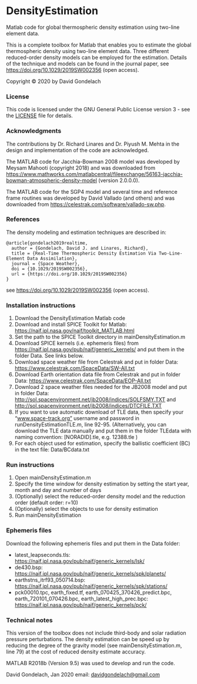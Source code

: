 # DensityEstimation
Matlab code for global thermospheric density estimation using two-line element data.

This is a complete toolbox for Matlab that enables you to estimate the global thermospheric density using two-line element data. Three different reduced-order density models can be employed for the estimation. Details of the technique and models can be found in the journal paper, see https://doi.org/10.1029/2019SW002356 (open access).


Copyright © 2020 by David Gondelach


### License
This code is licensed under the GNU General Public License version 3 - see the [LICENSE](LICENSE) file for details.


### Acknowledgments
The contributions by Dr. Richard Linares and Dr. Piyush M. Mehta in the design and implementation of the code are acknowledged.

The MATLAB code for Jacchia-Bowman 2008 model was developed by Meysam Mahooti (copyright 2018) and was downloaded from https://www.mathworks.com/matlabcentral/fileexchange/56163-jacchia-bowman-atmospheric-density-model (version 2.0.0.0).

The MATLAB code for the SGP4 model and several time and reference frame routines was developed by David Vallado (and others) and was downloaded from https://celestrak.com/software/vallado-sw.php.


### References
The density modeling and estimation techniques are described in:
```
@article{gondelach2019realtime,
  author = {Gondelach, David J. and Linares, Richard},
  title = {Real-Time Thermospheric Density Estimation Via Two-Line-Element Data Assimilation},
  journal = {Space Weather},
  doi = {10.1029/2019SW002356},
  url = {https://doi.org/10.1029/2019SW002356}
}
```
see https://doi.org/10.1029/2019SW002356 (open access).

### Installation instructions
1. Download the DensityEstimation Matlab code
2. Download and install SPICE Toolkit for Matlab: https://naif.jpl.nasa.gov/naif/toolkit_MATLAB.html
3. Set the path to the SPICE Toolkit directory in mainDensityEstimation.m
4. Download SPICE kernels (i.e. ephemeris files) from https://naif.jpl.nasa.gov/pub/naif/generic_kernels/ and put them in the folder Data. See links below.
5. Download space weather file from Celestrak and put in folder Data: https://www.celestrak.com/SpaceData/SW-All.txt
6. Download Earth orientation data file from Celestrak and put in folder Data: https://www.celestrak.com/SpaceData/EOP-All.txt
7. Download 2 space weather files needed for the JB2008 model and put in folder Data: http://sol.spacenvironment.net/jb2008/indices/SOLFSMY.TXT  and  http://sol.spacenvironment.net/jb2008/indices/DTCFILE.TXT 
8. If you want to use automatic download of TLE data, then specify your “www.space-track.org” username and password in runDensityEstimationTLE.m, line 92-95. (Alternatively, you can download the TLE data manually and put them in the folder TLEdata with naming convention: [NORADID].tle, e.g. 12388.tle )
9. For each object used for estimation, specify the ballistic coefficient (BC) in the text file: Data/BCdata.txt


### Run instructions
1. Open mainDensityEstimation.m
2. Specify the time window for density estimation by setting the start year, month and day and number of days
3. (Optionally) select the reduced-order density model and the reduction order (default order: r=10)
4. (Optionally) select the objects to use for density estimation
5. Run mainDensityEstimation


### Ephemeris files
Download the following ephemeris files and put them in the Data folder:
* latest_leapseconds.tls:  https://naif.jpl.nasa.gov/pub/naif/generic_kernels/lsk/
* de430.bsp:  https://naif.jpl.nasa.gov/pub/naif/generic_kernels/spk/planets/
* earthstns_itrf93_050714.bsp:  https://naif.jpl.nasa.gov/pub/naif/generic_kernels/spk/stations/
* pck00010.tpc, earth_fixed.tf, earth_070425_370426_predict.bpc, earth_720101_070426.bpc, earth_latest_high_prec.bpc:  https://naif.jpl.nasa.gov/pub/naif/generic_kernels/pck/


### Technical notes
This version of the toolbox does not include third-body and solar radiation pressure perturbations. The density estimation can be speed up by reducing the degree of the gravity model (see mainDensityEstimation.m, line 79) at the cost of reduced density estimate accuracy.

MATLAB R2018b (Version 9.5) was used to develop and run the code.


David Gondelach, Jan 2020
email: davidgondelach@gmail.com
